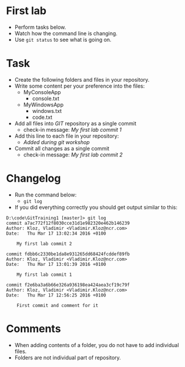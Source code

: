 # First lab

* Perform tasks below.
* Watch how the command line is changing.
* Use ```git status``` to see what is going on.

# Task

* Create the following folders and files in your repository.
* Write some content per your preference into the files:
  * MyConsoleApp
    * console.txt
  * MyWindowsApp
    * windows.txt
    * code.txt
* Add all files into _GIT_ repository as a single commit
  * check-in message: _My first lab commit 1_
* Add this line to each file in your repository:
  * _Added during git workshop_
* Commit all changes as a single commit
  * check-in message: _My first lab commit 2_

# Changelog

* Run the command below:
  * ```git log```
* If you did everything correctly you should get output similar to this:

```
D:\code\GitTraining1 [master]> git log
commit a7ac772f12f8030cce31d1e982320e462b146239
Author: Kloz, Vladimir <Vladimir.Kloz@ncr.com>
Date:   Thu Mar 17 13:02:34 2016 +0100

    My first lab commit 2

commit fdbb6c2330be1da8e931265dd68424fcddef89fb
Author: Kloz, Vladimir <Vladimir.Kloz@ncr.com>
Date:   Thu Mar 17 13:01:39 2016 +0100

    My first lab commit 1

commit f2e6ba3a6b66e326a936198ea424aea3cf19c79f
Author: Kloz, Vladimir <Vladimir.Kloz@ncr.com>
Date:   Thu Mar 17 12:56:25 2016 +0100

    First commit and comment for it
```

# Comments

* When adding contents of a folder, you do not have to add individual files.
* Folders are not individual part of repository.
